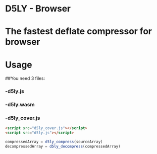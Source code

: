 # D5LY - Browser
# The fastest deflate compressor for browser

# Usage 
##You need 3 files:
###	-d5ly.js
###	-d5ly.wasm
###	-d5ly_cover.js

```html
<script src="d5ly_cover.js"></script>
<script src="d5ly.js"></script>
```

```javascript
compressedArray = d5ly_compress(sourceArray)
decompressedArray = d5ly_decompress(compressedArray)
```